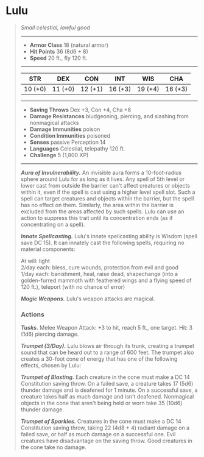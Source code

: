 # Lulu
>*Small celestial, lawful good*
>___
>- **Armor Class** 18 (natural armor)
>- **Hit Points** 36 (8d6 + 8)
>- **Speed** 20 ft., fly 120 ft.
>___
>|STR|DEX|CON|INT|WIS|CHA|
>|:---:|:---:|:---:|:---:|:---:|:---:|
>|10 (+0)|11 (+0)|12 (+1)|16 (+3)|19 (+4)|16 (+3)|
>___
>- **Saving Throws** Dex +3, Con +4, Cha +6
>- **Damage Resistances** bludgeoning, piercing, and slashing from nonmagical attacks
>- **Damage Immunities** poison
>- **Condition Immunities** poisoned
>- **Senses** passive Perception 14
>- **Languages** Celestial, telepathy 120 ft.
>- **Challenge** 5 (1,800 XP)
>___
>***Aura of Invulnerability.*** An invisible aura forms a 10-foot-radius sphere around Lulu for as long as it lives. Any spell of 5th level or lower cast from outside the barrier can't affect creatures or objects within it, even if the spell is cast using a higher level spell slot. Such a spell can target creatures and objects within the barrier, but the spell has no effect on them. Similarly, the area within the barrier is excluded from the areas affected by such spells. Lulu can use an action to suppress this trait until its concentration ends (as if concentrating on a spell).  
>
>***Innate Spellcasting.*** Lulu's innate spellcasting ability is Wisdom (spell save DC 15). It can innately cast the following spells, requiring no material components:  
>
>At will: light  
>2/day each: bless, cure wounds, protection from evil and good  
>1/day each: banishment, heal, raise dead, shapechange (into a golden-furred mammoth with feathered wings and a flying speed of 120 ft.), teleport (with no chance of error)  
>
>
>***Magic Weapons.*** Lulu's weapon attacks are magical.  
>
>### Actions
>***Tusks.*** Melee Weapon Attack: +3 to hit, reach 5 ft., one target. Hit: 3 (1d6) piercing damage.  
>
>***Trumpet (3/Day).*** Lulu blows air through its trunk, creating a trumpet sound that can be heard out to a range of 600 feet. The trumpet also creates a 30-foot cone of energy that has one of the following effects, chosen by Lulu:  
>
>***Trumpet of Blasting.*** Each creature in the cone must make a DC 14 Constitution saving throw. On a failed save, a creature takes 17 (5d6) thunder damage and is deafened for 1 minute. On a successful save, a creature takes half as much damage and isn't deafened. Nonmagical objects in the cone that aren't being held or worn take 35 (10d6) thunder damage.  
>
>***Trumpet of Sparkles.*** Creatures in the cone must make a DC 14 Constitution saving throw, taking 22 (4d8 + 4) radiant damage on a failed save, or half as much damage on a successful one. Evil creatures have disadvantage on the saving throw. Good creatures in the cone take no damage.